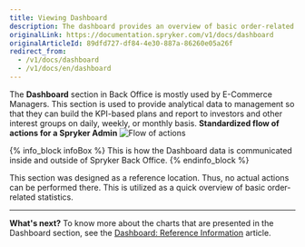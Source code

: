 ```yaml
---
title: Viewing Dashboard
description: The dashboard provides an overview of basic order-related statistics. This page presents you with a summary of order counts, order statuses, top products.
originalLink: https://documentation.spryker.com/v1/docs/dashboard
originalArticleId: 89dfd727-df84-4e30-887a-86260e05a26f
redirect_from:
  - /v1/docs/dashboard
  - /v1/docs/en/dashboard
---
```


The **Dashboard** section in Back Office is mostly used by E-Commerce Managers.
This section is used to provide analytical data to management so that they can build the KPI-based plans and report to investors and other interest groups on daily, weekly, or monthly basis.
**Standardized flow of actions for a Spryker Admin**
![Flow of actions](https://spryker.s3.eu-central-1.amazonaws.com/docs/User+Guides/Back+Office+User+Guides/Dashboard/flow-of-actions-of-spryker-admin.png)

{% info_block infoBox %}
This is how the Dashboard data is communicated inside and outside of Spryker Back Office.
{% endinfo_block %}

This section was designed as a reference location. Thus, no actual actions can be performed there. This is utilized as a quick overview of basic order-related statistics.
***
**What's next?**
To know more about the charts that are presented in the Dashboard section, see the [Dashboard: Reference Information](/docs/scos/user/user-guides/{{page.version}}/back-office-user-guide/dashboard/references/dashboard-reference-information.html) article.
